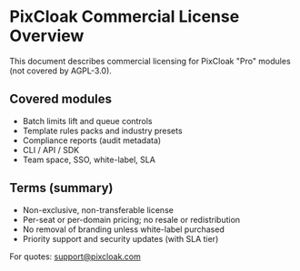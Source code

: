 # PixCloak Commercial License Overview

This document describes commercial licensing for PixCloak "Pro" modules (not covered by AGPL-3.0).

## Covered modules

- Batch limits lift and queue controls
- Template rules packs and industry presets
- Compliance reports (audit metadata)
- CLI / API / SDK
- Team space, SSO, white-label, SLA

## Terms (summary)

- Non-exclusive, non-transferable license
- Per-seat or per-domain pricing; no resale or redistribution
- No removal of branding unless white-label purchased
- Priority support and security updates (with SLA tier)

For quotes: support@pixcloak.com
